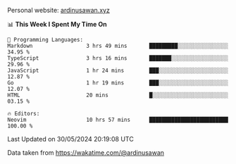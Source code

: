 Personal website: [ardinusawan.xyz](https://ardinusawan.xyz)

<!--START_SECTION:waka-->
📊 **This Week I Spent My Time On** 

```text
💬 Programming Languages: 
Markdown                 3 hrs 49 mins       █████████░░░░░░░░░░░░░░░░   34.95 % 
TypeScript               3 hrs 16 mins       ███████░░░░░░░░░░░░░░░░░░   29.96 % 
JavaScript               1 hr 24 mins        ███░░░░░░░░░░░░░░░░░░░░░░   12.87 % 
Go                       1 hr 19 mins        ███░░░░░░░░░░░░░░░░░░░░░░   12.07 % 
HTML                     20 mins             █░░░░░░░░░░░░░░░░░░░░░░░░   03.15 % 

🔥 Editors: 
Neovim                   10 hrs 57 mins      █████████████████████████   100.00 % 
```


 Last Updated on 30/05/2024 20:19:08 UTC
<!--END_SECTION:waka-->
Data taken from https://wakatime.com/@ardinusawan
